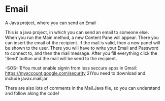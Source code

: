# Email
A Java project, where you can send an Email

This is a java project, in which you can send an email to someone else. When you run the Main method, 
a new Content Pane will appear. There you can insert the email of the recipient. If the mail is valid, then a new panel
will be shown to the user. There you will have to write your Email and Password to connect to, and then the mail message.
After you fill everything click the 'Send' button and the mail will be send to the recipient.

-SOS-
1)You must enable signin from less seccure apps in Gmail: https://myaccount.google.com/security
2)You need to download and include javax.mail.jar

There are also lots of comments in the Mail.Java file, so you can understand and follow along the code!
